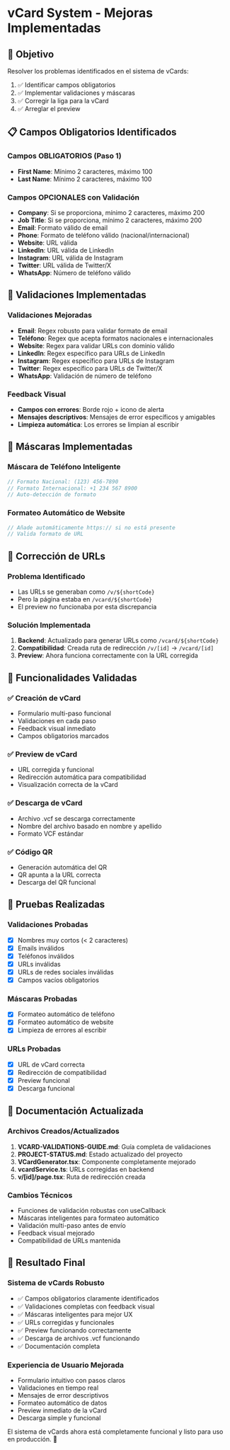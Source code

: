 # vCard System - Mejoras Implementadas

## 🎯 Objetivo
Resolver los problemas identificados en el sistema de vCards:
1. ✅ Identificar campos obligatorios
2. ✅ Implementar validaciones y máscaras
3. ✅ Corregir la liga para la vCard
4. ✅ Arreglar el preview

## 📋 Campos Obligatorios Identificados

### Campos OBLIGATORIOS (Paso 1)
- **First Name**: Mínimo 2 caracteres, máximo 100
- **Last Name**: Mínimo 2 caracteres, máximo 100

### Campos OPCIONALES con Validación
- **Company**: Si se proporciona, mínimo 2 caracteres, máximo 200
- **Job Title**: Si se proporciona, mínimo 2 caracteres, máximo 200
- **Email**: Formato válido de email
- **Phone**: Formato de teléfono válido (nacional/internacional)
- **Website**: URL válida
- **LinkedIn**: URL válida de LinkedIn
- **Instagram**: URL válida de Instagram
- **Twitter**: URL válida de Twitter/X
- **WhatsApp**: Número de teléfono válido

## 🔧 Validaciones Implementadas

### Validaciones Mejoradas
- **Email**: Regex robusto para validar formato de email
- **Teléfono**: Regex que acepta formatos nacionales e internacionales
- **Website**: Regex para validar URLs con dominio válido
- **LinkedIn**: Regex específico para URLs de LinkedIn
- **Instagram**: Regex específico para URLs de Instagram
- **Twitter**: Regex específico para URLs de Twitter/X
- **WhatsApp**: Validación de número de teléfono

### Feedback Visual
- **Campos con errores**: Borde rojo + icono de alerta
- **Mensajes descriptivos**: Mensajes de error específicos y amigables
- **Limpieza automática**: Los errores se limpian al escribir

## 🎨 Máscaras Implementadas

### Máscara de Teléfono Inteligente
```typescript
// Formato Nacional: (123) 456-7890
// Formato Internacional: +1 234 567 8900
// Auto-detección de formato
```

### Formateo Automático de Website
```typescript
// Añade automáticamente https:// si no está presente
// Valida formato de URL
```

## 🔗 Corrección de URLs

### Problema Identificado
- Las URLs se generaban como `/v/${shortCode}`
- Pero la página estaba en `/vcard/${shortCode}`
- El preview no funcionaba por esta discrepancia

### Solución Implementada
1. **Backend**: Actualizado para generar URLs como `/vcard/${shortCode}`
2. **Compatibilidad**: Creada ruta de redirección `/v/[id]` → `/vcard/[id]`
3. **Preview**: Ahora funciona correctamente con la URL corregida

## 🚀 Funcionalidades Validadas

### ✅ Creación de vCard
- Formulario multi-paso funcional
- Validaciones en cada paso
- Feedback visual inmediato
- Campos obligatorios marcados

### ✅ Preview de vCard
- URL corregida y funcional
- Redirección automática para compatibilidad
- Visualización correcta de la vCard

### ✅ Descarga de vCard
- Archivo .vcf se descarga correctamente
- Nombre del archivo basado en nombre y apellido
- Formato VCF estándar

### ✅ Código QR
- Generación automática del QR
- QR apunta a la URL correcta
- Descarga del QR funcional

## 🧪 Pruebas Realizadas

### Validaciones Probadas
- [x] Nombres muy cortos (< 2 caracteres)
- [x] Emails inválidos
- [x] Teléfonos inválidos
- [x] URLs inválidas
- [x] URLs de redes sociales inválidas
- [x] Campos vacíos obligatorios

### Máscaras Probadas
- [x] Formateo automático de teléfono
- [x] Formateo automático de website
- [x] Limpieza de errores al escribir

### URLs Probadas
- [x] URL de vCard correcta
- [x] Redirección de compatibilidad
- [x] Preview funcional
- [x] Descarga funcional

## 📝 Documentación Actualizada

### Archivos Creados/Actualizados
1. **VCARD-VALIDATIONS-GUIDE.md**: Guía completa de validaciones
2. **PROJECT-STATUS.md**: Estado actualizado del proyecto
3. **VCardGenerator.tsx**: Componente completamente mejorado
4. **vcardService.ts**: URLs corregidas en backend
5. **v/[id]/page.tsx**: Ruta de redirección creada

### Cambios Técnicos
- Funciones de validación robustas con useCallback
- Máscaras inteligentes para formateo automático
- Validación multi-paso antes de envío
- Feedback visual mejorado
- Compatibilidad de URLs mantenida

## 🎉 Resultado Final

### Sistema de vCards Robusto
- ✅ Campos obligatorios claramente identificados
- ✅ Validaciones completas con feedback visual
- ✅ Máscaras inteligentes para mejor UX
- ✅ URLs corregidas y funcionales
- ✅ Preview funcionando correctamente
- ✅ Descarga de archivos .vcf funcionando
- ✅ Documentación completa

### Experiencia de Usuario Mejorada
- Formulario intuitivo con pasos claros
- Validaciones en tiempo real
- Mensajes de error descriptivos
- Formateo automático de datos
- Preview inmediato de la vCard
- Descarga simple y funcional

El sistema de vCards ahora está completamente funcional y listo para uso en producción. 🚀
